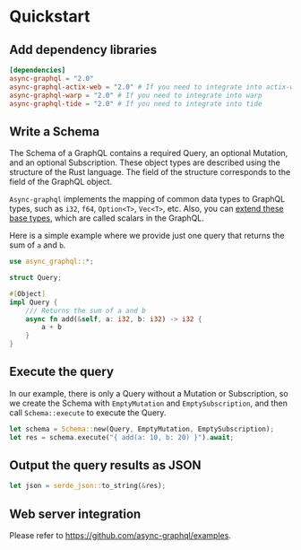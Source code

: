 # Quickstart

## Add dependency libraries

```toml
[dependencies]
async-graphql = "2.0"
async-graphql-actix-web = "2.0" # If you need to integrate into actix-web
async-graphql-warp = "2.0" # If you need to integrate into warp
async-graphql-tide = "2.0" # If you need to integrate into tide
```

## Write a Schema

The Schema of a GraphQL contains a required Query, an optional Mutation, and an optional Subscription. These object types are described using the structure of the Rust language. The field of the structure corresponds to the field of the GraphQL object.

`Async-graphql` implements the mapping of common data types to GraphQL types, such as `i32`, `f64`, `Option<T>`, `Vec<T>`, etc. Also, you can [extend these base types](custom_scalars.md), which are called scalars in the GraphQL.

Here is a simple example where we provide just one query that returns the sum of `a` and `b`.

```rust
use async_graphql::*;

struct Query;

#[Object]
impl Query {
    /// Returns the sum of a and b
    async fn add(&self, a: i32, b: i32) -> i32 {
        a + b
    }
}
```

## Execute the query

In our example, there is only a Query without a Mutation or Subscription, so we create the Schema with `EmptyMutation` and `EmptySubscription`, and then call `Schema::execute` to execute the Query.

```rust
let schema = Schema::new(Query, EmptyMutation, EmptySubscription);
let res = schema.execute("{ add(a: 10, b: 20) }").await;
```

## Output the query results as JSON

```rust
let json = serde_json::to_string(&res);
```

## Web server integration

Please refer to <https://github.com/async-graphql/examples>.
